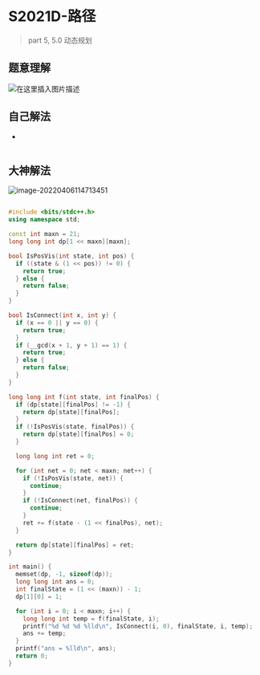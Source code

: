 # S2021D-路径

> part 5, 5.0 动态规划



## 题意理解

![在这里插入图片描述](https://img-blog.csdnimg.cn/946725cfd8e44bc3af948eeced34024e.jpg?x-oss-process=image/watermark,type_d3F5LXplbmhlaQ,shadow_50,text_Q1NETiBA5oiR55qE56iL5bqP6LeR5b-r5b-r,size_20,color_FFFFFF,t_70,g_se,x_16#pic_center)



## 自己解法

- 

```c++

```



## 大神解法

![image-20220406114713451](C:/Users/mechrevo/AppData/Roaming/Typora/typora-user-images/image-20220406114713451.png)

```c++

#include <bits/stdc++.h>
using namespace std;

const int maxn = 21;
long long int dp[1 << maxn][maxn];

bool IsPosVis(int state, int pos) {
  if ((state & (1 << pos)) != 0) {
    return true;
  } else {
    return false;
  }
}

bool IsConnect(int x, int y) {
  if (x == 0 || y == 0) {
    return true;
  }
  if (__gcd(x + 1, y + 1) == 1) {
    return true;
  } else {
    return false;
  }
}

long long int f(int state, int finalPos) {
  if (dp[state][finalPos] != -1) {
    return dp[state][finalPos];
  }
  if (!IsPosVis(state, finalPos)) {
    return dp[state][finalPos] = 0;
  }

  long long int ret = 0;

  for (int net = 0; net < maxn; net++) {
    if (!IsPosVis(state, net)) {
      continue;
    }
    if (!IsConnect(net, finalPos)) {
      continue;
    }
    ret += f(state - (1 << finalPos), net);
  }

  return dp[state][finalPos] = ret;
}

int main() {
  memset(dp, -1, sizeof(dp));
  long long int ans = 0;
  int finalState = (1 << (maxn)) - 1;
  dp[1][0] = 1;

  for (int i = 0; i < maxn; i++) {
    long long int temp = f(finalState, i);
    printf("%d %d %d %lld\n", IsConnect(i, 0), finalState, i, temp);
    ans += temp;
  }
  printf("ans = %lld\n", ans);
  return 0;
}

```
